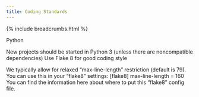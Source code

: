 ```yaml
---
title: Coding Standards
---
```

{% include breadcrumbs.html %}



Python

New projects should be started in Python 3 (unless there are noncompatible dependencies)
Use Flake 8 for good coding style

We typically allow for relaxed “max-line-length” restriction (default is 79). You can
use this in your “flake8” settings:
[flake8]
max-line-length = 160
You can find the information here about where to put this “flake8” config file.


